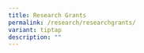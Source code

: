 ```yaml
---
title: Research Grants
permalink: /research/researchgrants/
variant: tiptap
description: ""
---
```

